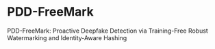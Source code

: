 # PDD-FreeMark
PDD-FreeMark: Proactive Deepfake Detection via Training-Free Robust Watermarking and Identity-Aware Hashing
